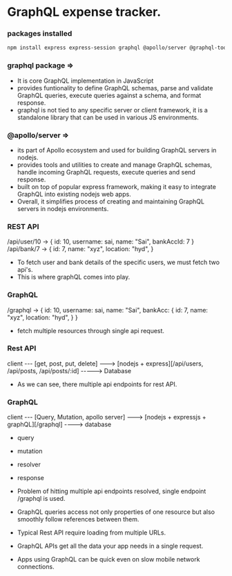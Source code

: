 # GraphQL expense tracker.

<!-- mongodatabase cred:
password:
1lnYRSvIRuhiSr6j -->

<!-- mongo uri
mongodb+srv://reddysaisathwik022:1lnYRSvIRuhiSr6j@cluster0.kfoep.mongodb.net/gql-db?retryWrites=true&w=majority&appName=Cluster0
 -->

### packages installed

```bash
npm install express express-session graphql @apollo/server @graphql-tools/merge bcryptjs connect-mongodb-session dotenv graphql-passport passport mongoose
```

### graphql package =>

- It is core GraphQL implementation in JavaScript
- provides funtionality to define GraphQL schemas, parse and validate GraphQL queries, execute queries against a schema, and format response.
- graphql is not tied to any specific server or client framework, it is a standalone library that can be used in various JS environments.

### @apollo/server =>

- its part of Apollo ecosystem and used for building GraphQL servers in nodejs.
- provides tools and utilities to create and manage GraphQL schemas, handle incoming GraphQL requests, execute queries and send response.
- built on top of popular express framework, making it easy to integrate GraphQL into existing nodejs web apps.
- Overall, it simplifies process of creating and maintaining GraphQL servers in nodejs environments.

### REST API

/api/user/10 ->
{
id: 10,
username: sai,
name: "Sai",
bankAccId: 7
}
/api/bank/7 ->
{
id: 7,
name: "xyz",
location: "hyd",
}

- To fetch user and bank details of the specific users, we must fetch two api's.
- This is where graphQL comes into play.

### GraphQL

/graphql ->
{
id: 10,
username: sai,
name: "Sai",
bankAcc: {
id: 7,
name: "xyz",
location: "hyd",
}
}

- fetch multiple resources through single api request.

### Rest API

client --- [get, post, put, delete] ---> [nodejs + express][/api/users, /api/posts, /api/posts/:id] -----> Database

- As we can see, there multiple api endpoints for rest API.

### GraphQL

client --- [Query, Mutation, apollo server] ---> [nodejs + expressjs + graphQL][/graphql] ----> database

- query
- mutation
- resolver
- response

- Problem of hitting multiple api endpoints resolved, single endpoint /graphql is used.
- GraphQL queries access not only properties of one resource but also smoothly follow references between them.
- Typical Rest API require loading from multiple URLs.
- GraphQL APIs get all the data your app needs in a single request.
- Apps using GraphQL can be quick even on slow mobile network connections.
